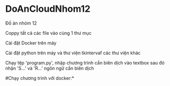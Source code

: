 # DoAnCloudNhom12
Đồ án nhóm 12

Coppy tất cả các file vào cùng 1 thư mục

Cài đặt Docker trên máy

Cài đặt python trên máy và thư viện tkintervaf các thư viện khác

Chạy tệp 'program.py', nhập chương trình cần biên dịch vào textbox sau đó nhận 'S...' và 'R...' ngôn ngữ cần biên dịch


#Chạy chương trình với docker:*

